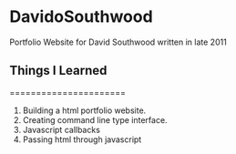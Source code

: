 DavidoSouthwood
===============

Portfolio Website for David Southwood written in late 2011

## Things I Learned ##
======================

1. Building a html portfolio website.
2. Creating command line type interface.
3. Javascript callbacks
4. Passing html through javascript
